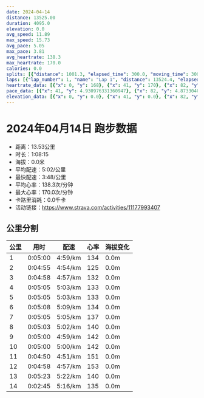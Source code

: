 ```yaml
---
date: 2024-04-14
distance: 13525.00
duration: 4095.0
elevation: 0.0
avg_speed: 11.89
max_speed: 15.73
avg_pace: 5.05
max_pace: 3.81
avg_heartrate: 138.3
max_heartrate: 170.0
calories: 0.0
splits: [{"distance": 1001.3, "elapsed_time": 300.0, "moving_time": 300.0, "average_speed": 3.34, "pace": 4.9900299401197605, "average_heartrate": 134.22, "elevation_difference": 0.0, "split_number": 1}, {"distance": 999.2, "elapsed_time": 295.0, "moving_time": 295.0, "average_speed": 3.39, "pace": 4.916430678466076, "average_heartrate": 125.12203389830509, "elevation_difference": 0.0, "split_number": 2}, {"distance": 1001.6, "elapsed_time": 298.0, "moving_time": 298.0, "average_speed": 3.36, "pace": 4.960327380952381, "average_heartrate": 132.65771812080536, "elevation_difference": 0.0, "split_number": 3}, {"distance": 1002.1, "elapsed_time": 305.0, "moving_time": 305.0, "average_speed": 3.29, "pace": 5.065866261398176, "average_heartrate": 133.48852459016393, "elevation_difference": 0.0, "split_number": 4}, {"distance": 1002.3, "elapsed_time": 305.0, "moving_time": 305.0, "average_speed": 3.29, "pace": 5.065866261398176, "average_heartrate": 133.11803278688524, "elevation_difference": 0.0, "split_number": 5}, {"distance": 995.7, "elapsed_time": 308.0, "moving_time": 308.0, "average_speed": 3.23, "pace": 5.159969040247677, "average_heartrate": 134.05519480519482, "elevation_difference": 0.0, "split_number": 6}, {"distance": 997.9, "elapsed_time": 305.0, "moving_time": 305.0, "average_speed": 3.27, "pace": 5.096850152905199, "average_heartrate": 137.17049180327868, "elevation_difference": 0.0, "split_number": 7}, {"distance": 1003.4, "elapsed_time": 303.0, "moving_time": 303.0, "average_speed": 3.31, "pace": 5.035256797583081, "average_heartrate": 140.67326732673268, "elevation_difference": 0.0, "split_number": 8}, {"distance": 1002.0, "elapsed_time": 300.0, "moving_time": 300.0, "average_speed": 3.34, "pace": 4.9900299401197605, "average_heartrate": 142.42666666666668, "elevation_difference": 0.0, "split_number": 9}, {"distance": 1000.0, "elapsed_time": 300.0, "moving_time": 300.0, "average_speed": 3.33, "pace": 5.005015015015014, "average_heartrate": 142.20333333333335, "elevation_difference": 0.0, "split_number": 10}, {"distance": 995.4, "elapsed_time": 290.0, "moving_time": 290.0, "average_speed": 3.43, "pace": 4.859096209912535, "average_heartrate": 151.26206896551724, "elevation_difference": 0.0, "split_number": 11}, {"distance": 1001.1, "elapsed_time": 298.0, "moving_time": 298.0, "average_speed": 3.36, "pace": 4.960327380952381, "average_heartrate": 153.748322147651, "elevation_difference": 0.0, "split_number": 12}, {"distance": 1000.3, "elapsed_time": 323.0, "moving_time": 323.0, "average_speed": 3.1, "pace": 5.376354838709677, "average_heartrate": 140.23839009287926, "elevation_difference": 0.0, "split_number": 13}, {"distance": 522.1, "elapsed_time": 165.0, "moving_time": 165.0, "average_speed": 3.16, "pace": 5.274272151898733, "average_heartrate": 135.1818181818182, "elevation_difference": 0.0, "split_number": 14}]
laps: [{"lap_number": 1, "name": "Lap 1", "distance": 13524.4, "elapsed_time": 4094.0, "moving_time": 4094.0, "average_speed": 3.3, "pace": 5.050515151515151, "average_heartrate": 138.63, "max_heartrate": 170, "start_date": "2024-04-14 16:12:13+00:00", "elevation_difference": 0.0}]
heartrate_data: [{"x": 0, "y": 168}, {"x": 41, "y": 170}, {"x": 82, "y": 170}, {"x": 123, "y": 117}, {"x": 164, "y": 117}, {"x": 203, "y": 117}, {"x": 244, "y": 122}, {"x": 285, "y": 119}, {"x": 327, "y": 122}, {"x": 368, "y": 120}, {"x": 405, "y": 124}, {"x": 444, "y": 126}, {"x": 485, "y": 124}, {"x": 526, "y": 125}, {"x": 564, "y": 130}, {"x": 607, "y": 133}, {"x": 645, "y": 135}, {"x": 685, "y": 134}, {"x": 724, "y": 132}, {"x": 764, "y": 130}, {"x": 805, "y": 133}, {"x": 848, "y": 133}, {"x": 885, "y": 134}, {"x": 927, "y": 133}, {"x": 968, "y": 134}, {"x": 1008, "y": 131}, {"x": 1049, "y": 134}, {"x": 1087, "y": 134}, {"x": 1133, "y": 131}, {"x": 1173, "y": 134}, {"x": 1216, "y": 135}, {"x": 1257, "y": 134}, {"x": 1299, "y": 135}, {"x": 1339, "y": 135}, {"x": 1380, "y": 132}, {"x": 1421, "y": 136}, {"x": 1462, "y": 132}, {"x": 1503, "y": 135}, {"x": 1548, "y": 134}, {"x": 1588, "y": 136}, {"x": 1629, "y": 134}, {"x": 1670, "y": 129}, {"x": 1714, "y": 134}, {"x": 1754, "y": 136}, {"x": 1795, "y": 132}, {"x": 1839, "y": 135}, {"x": 1880, "y": 136}, {"x": 1921, "y": 137}, {"x": 1962, "y": 136}, {"x": 2003, "y": 138}, {"x": 2044, "y": 138}, {"x": 2085, "y": 141}, {"x": 2131, "y": 140}, {"x": 2172, "y": 141}, {"x": 2211, "y": 139}, {"x": 2252, "y": 139}, {"x": 2291, "y": 139}, {"x": 2332, "y": 142}, {"x": 2373, "y": 141}, {"x": 2414, "y": 141}, {"x": 2455, "y": 142}, {"x": 2496, "y": 143}, {"x": 2534, "y": 141}, {"x": 2575, "y": 144}, {"x": 2618, "y": 141}, {"x": 2655, "y": 147}, {"x": 2696, "y": 145}, {"x": 2739, "y": 143}, {"x": 2778, "y": 145}, {"x": 2819, "y": 143}, {"x": 2861, "y": 141}, {"x": 2901, "y": 142}, {"x": 2942, "y": 141}, {"x": 2981, "y": 142}, {"x": 3024, "y": 144}, {"x": 3063, "y": 146}, {"x": 3104, "y": 154}, {"x": 3142, "y": 154}, {"x": 3182, "y": 153}, {"x": 3222, "y": 155}, {"x": 3260, "y": 151}, {"x": 3299, "y": 151}, {"x": 3340, "y": 152}, {"x": 3381, "y": 152}, {"x": 3419, "y": 153}, {"x": 3460, "y": 155}, {"x": 3499, "y": 154}, {"x": 3540, "y": 154}, {"x": 3581, "y": 153}, {"x": 3622, "y": 152}, {"x": 3669, "y": 139}, {"x": 3712, "y": 141}, {"x": 3756, "y": 139}, {"x": 3799, "y": 138}, {"x": 3843, "y": 139}, {"x": 3886, "y": 135}, {"x": 3929, "y": 136}, {"x": 3968, "y": 136}, {"x": 4012, "y": 133}, {"x": 4058, "y": 136}]
pace_data: [{"x": 41, "y": 4.930976331360947}, {"x": 82, "y": 4.873304093567251}, {"x": 123, "y": 5.175993788819875}, {"x": 164, "y": 4.816965317919075}, {"x": 203, "y": 5.847964912280701}, {"x": 244, "y": 4.4326329787234044}, {"x": 285, "y": 5.682475281281964}, {"x": 327, "y": 5.916471423500177}, {"x": 368, "y": 5.747137931034483}, {"x": 405, "y": 4.789281609195402}, {"x": 444, "y": 4.629638888888889}, {"x": 485, "y": 4.873304093567251}, {"x": 526, "y": 4.873304093567251}, {"x": 564, "y": 4.901970588235294}, {"x": 607, "y": 4.816965317919075}, {"x": 645, "y": 5.747137931034483}, {"x": 685, "y": 4.901970588235294}, {"x": 724, "y": 4.528994565217391}, {"x": 764, "y": 5.827517482517482}, {"x": 805, "y": 4.553743169398906}, {"x": 848, "y": 6.861547962124331}, {"x": 885, "y": 4.816965317919075}, {"x": 927, "y": 4.930976331360947}, {"x": 968, "y": 4.901970588235294}, {"x": 1008, "y": 4.655502793296089}, {"x": 1049, "y": 4.578763736263736}, {"x": 1087, "y": 4.873304093567251}, {"x": 1133, "y": 6.329927838966958}, {"x": 1173, "y": 6.09831686791072}, {"x": 1216, "y": 4.553743169398906}, {"x": 1257, "y": 4.873304093567251}, {"x": 1299, "y": 5.587227623198122}, {"x": 1339, "y": 5.050515151515151}, {"x": 1380, "y": 4.708107344632768}, {"x": 1421, "y": 4.655502793296089}, {"x": 1462, "y": 5.411266233766233}, {"x": 1503, "y": 5.020090361445783}, {"x": 1548, "y": 6.09831686791072}, {"x": 1588, "y": 4.681657303370786}, {"x": 1629, "y": 4.901970588235294}, {"x": 1670, "y": 4.456336898395722}, {"x": 1714, "y": 5.952392857142857}, {"x": 1754, "y": 4.655502793296089}, {"x": 1795, "y": 5.081310975609756}, {"x": 1839, "y": 4.681657303370786}, {"x": 1880, "y": 4.629638888888889}, {"x": 1921, "y": 6.313143939393939}, {"x": 1962, "y": 4.578763736263736}, {"x": 2003, "y": 4.960327380952381}, {"x": 2044, "y": 6.313143939393939}, {"x": 2085, "y": 5.081310975609756}, {"x": 2131, "y": 9.259277777777777}, {"x": 2172, "y": 9.259277777777777}, {"x": 2211, "y": 4.844970930232558}, {"x": 2252, "y": 4.930976331360947}, {"x": 2291, "y": 5.587227623198122}, {"x": 2332, "y": 5.8830568302153186}, {"x": 2373, "y": 5.050515151515151}, {"x": 2414, "y": 4.604060773480662}, {"x": 2455, "y": 4.9900299401197605}, {"x": 2496, "y": 4.960327380952381}, {"x": 2534, "y": 5.020090361445783}, {"x": 2575, "y": 4.578763736263736}, {"x": 2618, "y": 6.944458333333333}, {"x": 2655, "y": 4.789281609195402}, {"x": 2696, "y": 4.655502793296089}, {"x": 2739, "y": 4.960327380952381}, {"x": 2778, "y": 4.340286458333333}, {"x": 2819, "y": 4.629638888888889}, {"x": 2861, "y": 5.524262512429566}, {"x": 2901, "y": 4.844970930232558}, {"x": 2942, "y": 4.901970588235294}, {"x": 2981, "y": 5.916471423500177}, {"x": 3024, "y": 5.868556338028169}, {"x": 3063, "y": 5.952392857142857}, {"x": 3104, "y": 4.504513513513513}, {"x": 3142, "y": 4.4802956989247305}, {"x": 3182, "y": 5.464491803278689}, {"x": 3222, "y": 4.930976331360947}, {"x": 3260, "y": 4.4802956989247305}, {"x": 3299, "y": 4.629638888888889}, {"x": 3340, "y": 4.734857954545454}, {"x": 3381, "y": 4.553743169398906}, {"x": 3419, "y": 5.592852348993288}, {"x": 3460, "y": 4.456336898395722}, {"x": 3499, "y": 4.873304093567251}, {"x": 3540, "y": 4.504513513513513}, {"x": 3581, "y": 4.930976331360947}, {"x": 3622, "y": 5.274272151898733}, {"x": 3669, "y": 6.57982629293328}, {"x": 3712, "y": 4.960327380952381}, {"x": 3756, "y": 5.307866242038216}, {"x": 3799, "y": 5.144043209876543}, {"x": 3843, "y": 5.524262512429566}, {"x": 3886, "y": 5.050515151515151}, {"x": 3929, "y": 6.904183927091963}, {"x": 3968, "y": 4.816965317919075}, {"x": 4012, "y": 5.482467105263157}, {"x": 4058, "y": 5.376354838709677}]
elevation_data: [{"x": 0, "y": 0.0}, {"x": 41, "y": 0.0}, {"x": 82, "y": 0.0}, {"x": 123, "y": 0.0}, {"x": 164, "y": 0.0}, {"x": 203, "y": 0.0}, {"x": 244, "y": 0.0}, {"x": 285, "y": 0.0}, {"x": 327, "y": 0.0}, {"x": 368, "y": 0.0}, {"x": 405, "y": 0.0}, {"x": 444, "y": 0.0}, {"x": 485, "y": 0.0}, {"x": 526, "y": 0.0}, {"x": 564, "y": 0.0}, {"x": 607, "y": 0.0}, {"x": 645, "y": 0.0}, {"x": 685, "y": 0.0}, {"x": 724, "y": 0.0}, {"x": 764, "y": 0.0}, {"x": 805, "y": 0.0}, {"x": 848, "y": 0.0}, {"x": 885, "y": 0.0}, {"x": 927, "y": 0.0}, {"x": 968, "y": 0.0}, {"x": 1008, "y": 0.0}, {"x": 1049, "y": 0.0}, {"x": 1087, "y": 0.0}, {"x": 1133, "y": 0.0}, {"x": 1173, "y": 0.0}, {"x": 1216, "y": 0.0}, {"x": 1257, "y": 0.0}, {"x": 1299, "y": 0.0}, {"x": 1339, "y": 0.0}, {"x": 1380, "y": 0.0}, {"x": 1421, "y": 0.0}, {"x": 1462, "y": 0.0}, {"x": 1503, "y": 0.0}, {"x": 1548, "y": 0.0}, {"x": 1588, "y": 0.0}, {"x": 1629, "y": 0.0}, {"x": 1670, "y": 0.0}, {"x": 1714, "y": 0.0}, {"x": 1754, "y": 0.0}, {"x": 1795, "y": 0.0}, {"x": 1839, "y": 0.0}, {"x": 1880, "y": 0.0}, {"x": 1921, "y": 0.0}, {"x": 1962, "y": 0.0}, {"x": 2003, "y": 0.0}, {"x": 2044, "y": 0.0}, {"x": 2085, "y": 0.0}, {"x": 2131, "y": 0.0}, {"x": 2172, "y": 0.0}, {"x": 2211, "y": 0.0}, {"x": 2252, "y": 0.0}, {"x": 2291, "y": 0.0}, {"x": 2332, "y": 0.0}, {"x": 2373, "y": 0.0}, {"x": 2414, "y": 0.0}, {"x": 2455, "y": 0.0}, {"x": 2496, "y": 0.0}, {"x": 2534, "y": 0.0}, {"x": 2575, "y": 0.0}, {"x": 2618, "y": 0.0}, {"x": 2655, "y": 0.0}, {"x": 2696, "y": 0.0}, {"x": 2739, "y": 0.0}, {"x": 2778, "y": 0.0}, {"x": 2819, "y": 0.0}, {"x": 2861, "y": 0.0}, {"x": 2901, "y": 0.0}, {"x": 2942, "y": 0.0}, {"x": 2981, "y": 0.0}, {"x": 3024, "y": 0.0}, {"x": 3063, "y": 0.0}, {"x": 3104, "y": 0.0}, {"x": 3142, "y": 0.0}, {"x": 3182, "y": 0.0}, {"x": 3222, "y": 0.0}, {"x": 3260, "y": 0.0}, {"x": 3299, "y": 0.0}, {"x": 3340, "y": 0.0}, {"x": 3381, "y": 0.0}, {"x": 3419, "y": 0.0}, {"x": 3460, "y": 0.0}, {"x": 3499, "y": 0.0}, {"x": 3540, "y": 0.0}, {"x": 3581, "y": 0.0}, {"x": 3622, "y": 0.0}, {"x": 3669, "y": 0.0}, {"x": 3712, "y": 0.0}, {"x": 3756, "y": 0.0}, {"x": 3799, "y": 0.0}, {"x": 3843, "y": 0.0}, {"x": 3886, "y": 0.0}, {"x": 3929, "y": 0.0}, {"x": 3968, "y": 0.0}, {"x": 4012, "y": 0.0}, {"x": 4058, "y": 0.0}]
---
```


# 2024年04月14日 跑步数据

- 距离：13.53公里
- 时长：1:08:15
- 海拔：0.0米
- 平均配速：5:02/公里
- 最快配速：3:48/公里
- 平均心率：138.3次/分钟
- 最大心率：170.0次/分钟
- 卡路里消耗：0.0千卡
- 活动链接：https://www.strava.com/activities/11177993407

## 公里分割

| 公里 | 用时 | 配速 | 心率 | 海拔变化 |
|------|------|------|------|------|
| 1 | 0:05:00 | 4:59/km | 134 | 0.0m |
| 2 | 0:04:55 | 4:54/km | 125 | 0.0m |
| 3 | 0:04:58 | 4:57/km | 132 | 0.0m |
| 4 | 0:05:05 | 5:03/km | 133 | 0.0m |
| 5 | 0:05:05 | 5:03/km | 133 | 0.0m |
| 6 | 0:05:08 | 5:09/km | 134 | 0.0m |
| 7 | 0:05:05 | 5:05/km | 137 | 0.0m |
| 8 | 0:05:03 | 5:02/km | 140 | 0.0m |
| 9 | 0:05:00 | 4:59/km | 142 | 0.0m |
| 10 | 0:05:00 | 5:00/km | 142 | 0.0m |
| 11 | 0:04:50 | 4:51/km | 151 | 0.0m |
| 12 | 0:04:58 | 4:57/km | 153 | 0.0m |
| 13 | 0:05:23 | 5:22/km | 140 | 0.0m |
| 14 | 0:02:45 | 5:16/km | 135 | 0.0m |

